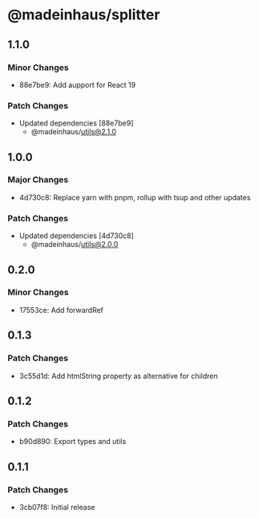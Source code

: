 # @madeinhaus/splitter

## 1.1.0

### Minor Changes

- 88e7be9: Add aupport for React 19

### Patch Changes

- Updated dependencies [88e7be9]
    - @madeinhaus/utils@2.1.0

## 1.0.0

### Major Changes

- 4d730c8: Replace yarn with pnpm, rollup with tsup and other updates

### Patch Changes

- Updated dependencies [4d730c8]
    - @madeinhaus/utils@2.0.0

## 0.2.0

### Minor Changes

- 17553ce: Add forwardRef

## 0.1.3

### Patch Changes

- 3c55d1d: Add htmlString property as alternative for children

## 0.1.2

### Patch Changes

- b90d890: Export types and utils

## 0.1.1

### Patch Changes

- 3cb07f8: Initial release
